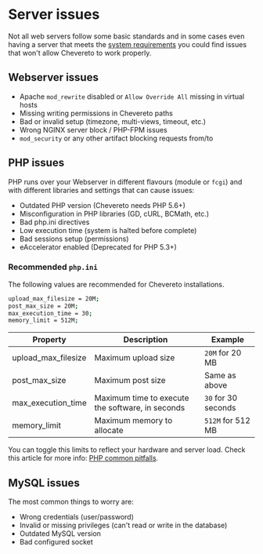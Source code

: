 # Server issues

Not all web servers follow some basic standards and in some cases even having a server that meets the [system requirements](./requirements.md) you could find issues that won't allow Chevereto to work properly.

## Webserver issues

- Apache `mod_rewrite` disabled or `Allow Override All` missing in virtual hosts
- Missing writing permissions in Chevereto paths
- Bad or invalid setup (timezone, multi-views, timeout, etc.)
- Wrong NGINX server block / PHP-FPM issues
- `mod_security` or any other artifact blocking requests from/to

## PHP issues

PHP runs over your Webserver in different flavours (module or `fcgi`) and with different libraries and settings that can cause issues:

- Outdated PHP version (Chevereto needs PHP 5.6+)
- Misconfiguration in PHP libraries (GD, cURL, BCMath, etc.)
- Bad php.ini directives
- Low execution time (system is halted before complete)
- Bad sessions setup (permissions)
- eAccelerator enabled (Deprecated for PHP 5.3+)

### Recommended `php.ini`

The following values are recommended for Chevereto installations.

```sh
upload_max_filesize = 20M;
post_max_size = 20M;
max_execution_time = 30;
memory_limit = 512M;
```

| Property            | Description                                      | Example             |
| ------------------- | ------------------------------------------------ | ------------------- |
| upload_max_filesize | Maximum upload size                              | `20M` for 20 MB     |
| post_max_size       | Maximum post size                                | Same as above       |
| max_execution_time  | Maximum time to execute the software, in seconds | `30` for 30 seconds |
| memory_limit        | Maximum memory to allocate                       | `512M` for 512 MB   |

You can toggle this limits to reflect your hardware and server load. Check this article for more info: [PHP common pitfalls](http://www.php.net/manual/en/features.file-upload.common-pitfalls.php).

## MySQL issues

The most common things to worry are:

- Wrong credentials (user/password)
- Invalid or missing privileges (can't read or write in the database)
- Outdated MySQL version
- Bad configured socket
